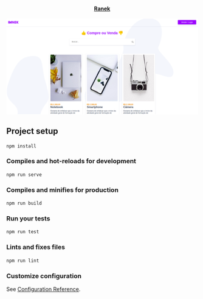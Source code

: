 <h4 align="center">
  <a href="https://ranek.origamid.dev/" title="Ranek">Ranek</a>
</h4>

![image](https://github.com/vilarjp/origamid-vue/blob/main/ranek.png)

## Project setup

```
npm install
```

### Compiles and hot-reloads for development

```
npm run serve
```

### Compiles and minifies for production

```
npm run build
```

### Run your tests

```
npm run test
```

### Lints and fixes files

```
npm run lint
```

### Customize configuration

See [Configuration Reference](https://cli.vuejs.org/config/).
